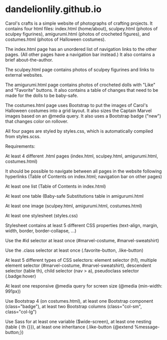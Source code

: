 # dandelionlily.github.io

Carol's crafts is a simple website of photographs of crafting projects. It contains four html files: index.html (home/about), sculpey.html (photos of sculpey figurines), amigurumi.html (photos of crocheted figures), and costumes.html (photos of Halloween costumes).

The index.html page has an unordered list of navigation links to the other pages. (All other pages have a navigation bar instead.) It also contains a brief about-the-author.

The sculpey.html page contains photos of sculpey figurines and links to external websites.

The amigurumi.html page contains photos of crocheted dolls with "Like" and "Favorite" buttons. It also contains a table of changes that need to be made for the dolls to be baby-safe.

The costumes.html page uses Bootstrap to put the images of Carol's Halloween costumes into a grid layout. It also sizes the Captain Marvel images based on an @media query. It also uses a Bootstrap badge ("new") that changes color on rollover.

All four pages are styled by styles.css, which is automatically compiled from styles.scss.



Requirements:

  At least 4 different .html pages (index.html, sculpey.html, amigurumi.html, costumes.html)
  
  It should be possible to navigate between all pages in the website following hyperlinks (Table of Contents on index.html; navigation bar on other pages)
  
  At least one list (Table of Contents in index.html)
  
  At least one table (Baby-safe Substitutions table in amigurumi.html
  
  At least one image (sculpey.html, amigurumi.html, costumes.html)
  
  At least one stylesheet (styles.css)
  
  Stylesheet contains at least 5 different CSS properties (text-align, margin, width, border, border-collapse, ...)
  
  Use the #id selector at least once (#marvel-costume, #marvel-sweatshirt)
  
  Use the .class selector at least once (.favorite-button, .like-button)
  
  At least 5 different types of CSS selectors: 
    element selector (h1), 
    multiple element selector (#marvel-costume, #marvel-sweatshirt), 
    descendent selector (table th), 
    child selector (nav > a), 
    pseudoclass selector (.badge:hover)
    
  At least one responsive @media query for screen size (@media (min-width: 991px))
  
  Use Bootstrap 4 (on costumes.html), 
    at least one Bootstrap component (class="badge"), 
    at least two Bootstrap columns (class="col-sm", class="col-lg")
    
  Use Sass for at least one variable ($wide-screen), 
    at least one nesting (table { th {}}), 
    at least one inheritance (.like-button {@extend %message-button;})
  
